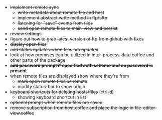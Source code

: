 * ~~Implement remote sync~~
  * ~~write metadata about remote file and host~~
  * ~~implement abstract write method in ftp/sftp~~
  * ~~listening for "save" events from files~~
  * ~~send open remote files to main-view and persist~~
* ~~review settings~~
* ~~figure out how to grab latest version of ftp from github with fixes~~
* ~~display open files~~
* ~~add status updates when files are updated~~
* look at how promises can be utilized in inter-process-data.coffee and other parts of the package
* ~~**add password prompt if specified auth scheme and no password is present**~~
* when remote files are displayed show where they're from
  * ~~mark open remote files as remote~~
  * modify status-bar to show origin
* ~~keyboard shortcuts for deleting hosts/files~~ (ctrl-d)
  * showing keyboard shortcut in list
* ~~optional prompt when remote files are saved~~
* ~~remove subscription from host.coffee and place the logic in file-editor-view.coffee~~
